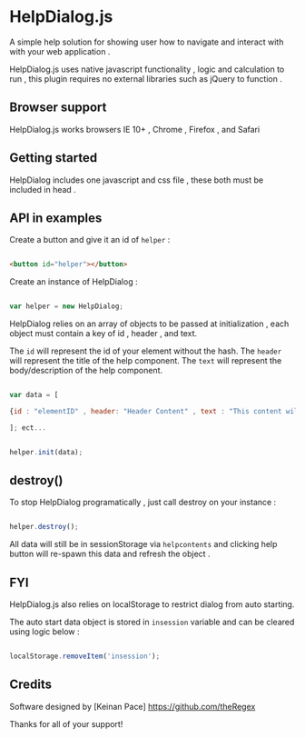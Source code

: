 # HelpDialog.js
A simple help solution for showing user how to navigate and interact with with your web application .

HelpDialog.js uses native javascript functionality , logic and calculation to run , this plugin requires no external libraries such as 
jQuery to function . 

## Browser support
HelpDialog.js works browsers IE 10+ , Chrome , Firefox , and Safari


## Getting started
HelpDialog includes one javascript and css file , these both must be included in head . 



## API in examples

Create a button and give it an id of `helper` :

```html

<button id="helper"></button>


```

Create an instance of HelpDialog :

```javascript

var helper = new HelpDialog;


```


HelpDialog relies on an array of objects to be passed at initialization , each object must contain a key of id , header , and text.

The `id` will represent the id of your element without the hash.
The `header` will represent the title of the help component.
The `text` will represent the body/description of the help component.

```javascript

var data = [

{id : "elementID" , header: "Header Content" , text : "This content will go in the body"}

]; ect...


helper.init(data);

```

## destroy() 

To stop HelpDialog programatically , just call destroy on your instance :

```javascript

helper.destroy();

```
All data will still be in sessionStorage via `helpcontents` and clicking help button will re-spawn this data and refresh the object .

## FYI

HelpDialog.js also relies on localStorage to restrict dialog from auto starting.
 
The auto start data object is stored in `insession` variable and can be cleared using logic below :

```javascript

localStorage.removeItem('insession');

```


## Credits

Software designed by [Keinan Pace] https://github.com/theRegex

Thanks for all of your support!
